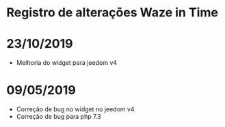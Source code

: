 # Registro de alterações Waze in Time

# 23/10/2019

- Melhoria do widget para jeedom v4

# 09/05/2019

- Correção de bug no widget no jeedom v4
- Correção de bug para php 7.3
